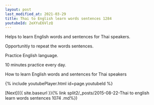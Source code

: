 ```yaml
---
layout: post
last_modified_at: 2021-03-29
title: Thai to English learn words sentences 1284 
youtubeId: 2eXYuE6VlzQ
---
```

 
 
Helps to learn English words and sentences for Thai speakers.

Opportunitiy to repeat the words sentences. 

Practice English language. 
 
10 minutes practice every day. 
 
How to learn English words and sentences for Thai speakers 
 
{% include youtubePlayer.html id=page.youtubeId %}
 
 
[Next]({{ site.baseurl }}{% link  split2/_posts/2015-08-22-Thai to english learn words sentences 1074 .md%})
 
